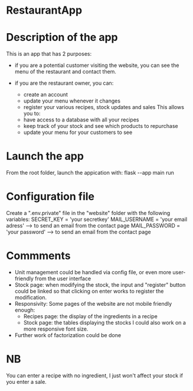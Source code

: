 # RestaurantApp

# Description of the app

This is an app that has 2 purposes:

- if you are a potential customer visiting the website, you can see the menu of the restaurant and contact them.

- if you are the restaurant owner, you can:
  - create an account
  - update your menu whenever it changes
  - register your various recipes, stock updates and sales
    This allows you to:
  - have access to a database with all your recipes
  - keep track of your stock and see which products to repurchase
  - update your menu for your customers to see

# Launch the app

From the root folder, launch the appication with: flask --app main run

# Configuration file

Create a ".env.private" file in the "website" folder with the following variables:
SECRET_KEY = 'your secretkey'
MAIL_USERNAME = 'your email adress' --> to send an email from the contact page
MAIL_PASSWORD = 'your password' --> to send an email from the contact page

# Commments

- Unit management could be handled via config file, or even more user-friendly from the user interface
- Stock page: when modifying the stock, the input and "register" button could be linked so that clicking on enter works to register the modification.
- Responsivity: Some pages of the website are not mobile friendly enough:
  - Recipes page: the display of the ingredients in a recipe
  - Stock page: the tables displaying the stocks
    I could also work on a more responsive font size.
- Further work of factorization could be done

# NB

You can enter a recipe with no ingredient, I just won't affect your stock if you enter a sale.
